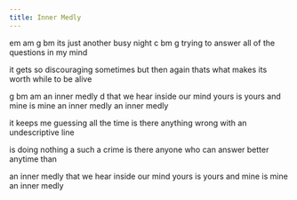 ```yaml
---
title: Inner Medly
---
```


em       am           g      bm
its just another busy night
          c      bm         g
trying to answer all of the questions in my mind

it gets so discouraging sometimes
but then again thats what makes its worth while to be alive

g        bm    am
an inner medly
        d
that we hear inside our mind
yours is yours
and mine is mine
an inner medly
an inner medly

it keeps me guessing all the time
is there anything wrong with an undescriptive line

is doing nothing a such a crime
is there anyone who can answer better anytime than

an inner medly
that we hear inside our mind
yours is yours
and mine is mine
an inner medly


